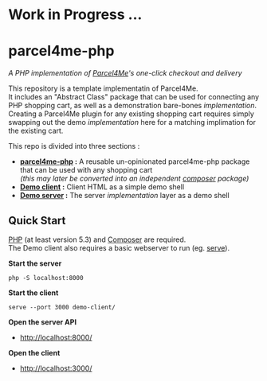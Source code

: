# Work in Progress ... 

# parcel4me-php

*A PHP implementation of <a href="http://parcelfor.me/" target="_blank"> Parcel4Me</a>'s one-click checkout and delivery*

This repository is a template implementatin of Parcel4Me.    
It includes an "Abstract Class" package that can be used for connecting any PHP shopping cart, as well as a demonstration bare-bones *implementation*.  Creating a Parcel4Me plugin for any existing shopping cart requires simply swapping out the demo *implementation* here for a matching implimation for the existing cart.

This repo is divided into three sections :

* **[parcel4me-php]() :** A reusable un-opinionated parcel4me-php package that can be used with any shopping cart    
  *(this may later be converted into an independent [composer](https://getcomposer.org/) package)*
* **[Demo client](demo-client/README.md) :** Client HTML as a simple demo shell   
* **[Demo server](demo-server/README.md) :** The server *implementation* layer as a demo shell    


## Quick Start

[PHP](http://php.net/manual/en/intro-whatis.php) (at least version 5.3) and [Composer](https://getcomposer.org/) are required.    
The Demo client also requires a basic webserver to run (eg. [serve](https://www.npmjs.com/package/serve)).   

**Start the server**

	php -S localhost:8000

**Start the client**

	serve --port 3000 demo-client/
	
**Open the server API**   
 
 * <a href="http://localhost:8000/">http://localhost:8000/</a>

**Open the client** 

 * <a href="http://localhost:3000/">http://localhost:3000/</a>

 
 